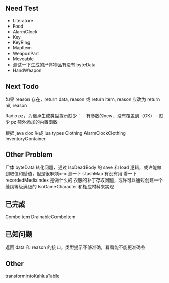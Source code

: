 
## Need Test
- Literature
- Food
- AlarmClock
- Key
- KeyRing
- MapItem
- WeaponPart
- Moveable
- 测试一下生成的尸体物品有没有 byteData
- HandWeapon

## Next Todo
<!-- 简单 -->
如果 reason 存在，return data, reason 或 return item, reason 应改为 return nil, reason

<!-- 中等 -->
Radio
pz，为继承生成类型提示缺少：
    - 有参数的new，没有覆盖到（OK）
    - 缺少 pz 额外添加的内置函数

<!-- 困难 -->
根据 java doc 生成 lua types
Clothing
AlarmClockClothing
InventoryContainer

## Other Problem
尸体 byteData 转化问题，通过 IsoDeadBody 的 save 和 load 逻辑，或许能做到取值和赋值，但是很麻烦=-=
测一下 stashMap 有没有用
看一下 recordedMediaIndex 是做什么的
衣服的补丁存取问题，或许可以通过创建一个缝纫等级满级的 IsoGameCharacter 和相应材料来实现

## 已完成
ComboItem
DrainableComboItem


## 已知问题
返回 data 和 reason 的接口，类型提示不够准确，看看能不能更准确些


## Other
transformIntoKahluaTable

